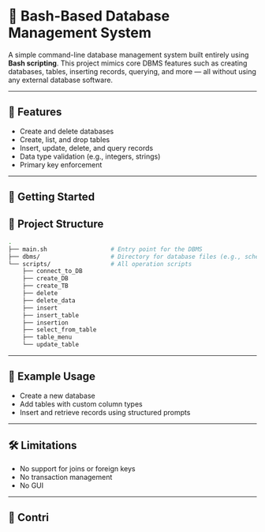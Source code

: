 # 📁 Bash-Based Database Management System

A simple command-line database management system built entirely using **Bash scripting**. This project mimics core DBMS features such as creating databases, tables, inserting records, querying, and more — all without using any external database software.

---

## 📌 Features

- Create and delete databases
- Create, list, and drop tables
- Insert, update, delete, and query records
- Data type validation (e.g., integers, strings)
- Primary key enforcement

---

## 🚀 Getting Started


## 📂 Project Structure


```bash
.
├── main.sh                  # Entry point for the DBMS
├── dbms/                    # Directory for database files (e.g., schemas, data)
└── scripts/                 # All operation scripts
    ├── connect_to_DB
    ├── create_DB
    ├── create_TB
    ├── delete
    ├── delete_data
    ├── insert
    ├── insert_table
    ├── insertion
    ├── select_from_table
    ├── table_menu
    └── update_table
```

---

## 🧪 Example Usage

- Create a new database
- Add tables with custom column types
- Insert and retrieve records using structured prompts

---

## 🛠️ Limitations

- No support for joins or foreign keys
- No transaction management
- No GUI

---

## 🤝 Contri
